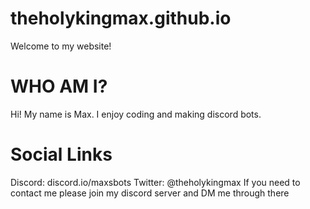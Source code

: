 # theholykingmax.github.io
Welcome to my website!
# WHO AM I?
Hi! My name is Max. I enjoy coding and making discord bots.
# Social Links
Discord: discord.io/maxsbots
Twitter: @theholykingmax
If you need to contact me please join my discord server and DM me through there
